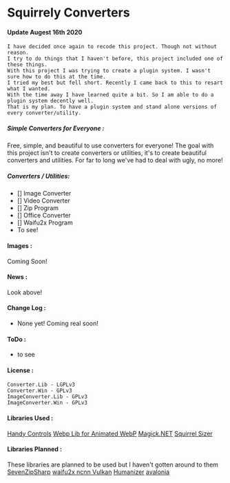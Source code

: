 # Squirrely Converters 

#### Update Augest 16th 2020
    I have decided once again to recode this project. Though not without reason.
    I try to do things that I haven't before, this project included one of these things.
    With this project I was trying to create a plugin system. I wasn't sure how to do this at the time.
    I tried my best but fell short. Recently I came back to this to resart what I wanted. 
    With the time away I have learned quite a bit. So I am able to do a plugin system decently well.
    That is my plan. To have a plugin system and stand alone versions of every converter/utility.

##### Simple Converters for Everyone :
Free, simple, and beautiful to use converters for everyone! 
The goal with this project isn't to create converters or utilities, it's to create beautiful converters and utilities.
For far to long we've had to deal with ugly, no more!

##### Converters / Utilities:
- [] Image Converter
- [] Video Converter
- [] Zip Program
- [] Office Converter
- [] Waifu2x Program
- To see!

#### Images :
Coming Soon!

#### News :
Look above!

#### Change Log :
- None yet! Coming real soon!

#### ToDo :
- to see

#### License :
    Converter.Lib - LGPLv3
    Converter.Win - GPLv3
    ImageConverter.Lib - GPLv3
    ImageConverter.Win - GPLv3

#### Libraries Used :
[Handy Controls](https://github.com/ghost1372/HandyControls)
[Webp Lib for Animated WebP](https://developers.google.com/speed/webp)
[Magick.NET](https://github.com/dlemstra/Magick.NET)
[Squirrel Sizer](https://github.com/MrSquirrelyNet/Squirrel-Sizer)


#### Libraries Planned :
These libraries are planned to be used but I haven't gotten around to them
[SevenZipSharp](https://github.com/squid-box/SevenZipSharp)
[waifu2x ncnn Vulkan](https://github.com/nihui/waifu2x-ncnn-vulkan)
[Humanizer](https://github.com/Humanizr/Humanizer)
[avalonia](https://avaloniaui.net/)